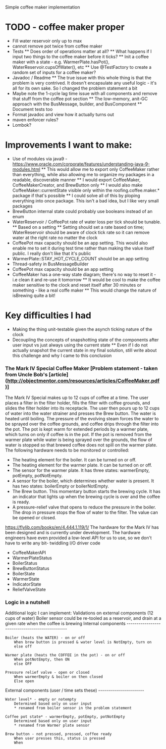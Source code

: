 Simple coffee maker implementation

# TODO - coffee maker proper
* Fill water reservoir only up to max
* cannot remove pot twice from coffee maker
* Tests
** Does order of operations matter at all?
** What happens if I input two things to the coffee maker before it ticks?
** Init a coffee maker with a state - e.g. WarmerPlate.hasPot(), WaterReservoir.cupsOfWater(), etc
** Use @TestFactory to create a random set of inputs for a coffee maker?
* Javadoc / Readme
** The true issue with  this whole thing is that the problem is very contrived. It doesn't encapsulate any useful logic - it's all for its own sake. So I changed the problem statement a bit
* Maybe note the 1-cycle lag time issue with all components and remove that stuff from the coffee pot section
** The low-memory, anit-GC approach with the BusMessage, builder, and BusComponent
** Document tests too
* Format javadoc and view how it actually turns out
* maven enforcer rules?
* Lombok?

# Improvements I want to make:
* Use of modules via java9 - https://www.oracle.com/corporate/features/understanding-java-9-modules.html
** This would allow me to export only CoffeeMaker rather than everything, while also allowing me to organize my packages in a readable, discoverable manner
** I would export CoffeeMaker, CoffeeMakerCreator, and BrewButton only
** I would also make CoffeeMaker::currentState visible only within the roofing.coffee.maker.* package if that's possible
** I could solve all of this by ploping everything into once package. This isn't a bad idea, but I like very small packages
* BrewButton internal state could probably use booleans instead of an enum
* WaterReservoir / CoffeePot rate of water loss per tick should be tunable.
** Based on a setting
** Setting should set a rate based on time; WaterReservoir should be aware of clock tick rate so it can remove water at the right rate no matter the clock
* CoffeePot max capacity should be an app setting. This would also enable me to set it during test time rather than making the value itself public. I really don't like that it's public
* WarmerPlate::STAY_HOT_CYCLE_COUNT should be an app setting
* Thread-safety in BusMessageBuilder
* CoffeePot max capacity should be an app setting
* CoffeeMaker has a one-way state diagram; there's no way to reset it - i.e clean it and re-use it tomorrow
** It would be cool to make the coffee maker sensitive to the clock and reset itself after 30 minutes or something - like a real coffe maker
** This would change the nature of isBrewing quite a bit!

# Key difficulties I had
* Making the thing unit-testable given the asynch ticking nature of the clock
* Decoupling the concepts of snapshotting state of the components after user input vs just always using the current state
** Even if I do not actually snapshot the current state in my final solution, still write about this challenge and why I came to this conclusion

### The Mark IV Special Coffee Maker [Problem statement - taken from Uncle Bob's [article] (http://objectmentor.com/resources/articles/CoffeeMaker.pdf)]


The Mark IV Special makes up to 12 cups of coffee at a time. The user places a filter in the filter holder, fills the filter with coffee grounds, and slides the filter holder into its receptacle. The user then pours up to 12 cups of water into the water strainer and presses the Brew button. The water is heated until boiling. The pressure of the evolving steam forces the water to be sprayed over the coffee grounds, and coffee drips through the filter into the pot. The pot is kept warm for extended periods by a warmer plate, which turns on only if coffee is in the pot. If the pot is removed from the warmer plate while water is being sprayed over the grounds, the flow of water is stopped so that brewed coffee does not spill on the warmer plate. The following hardware needs to be monitored or controlled:

* The heating element for the boiler. It can be turned on or off.
* The heating element for the warmer plate. It can be turned on or off.
* The sensor for the warmer plate. It has three states: warmerEmpty, potEmpty, potNotEmpty.
* A sensor for the boiler, which determines whether water is present. It has two states: boilerEmpty or boilerNotEmpty.
* The Brew button. This momentary button starts the brewing cycle. It has an indicator that lights up when the brewing cycle is over and the coffee is ready.
* A pressure-relief valve that opens to reduce the pressure in the boiler. The drop in pressure stops the flow of water to the filter. The value can be opened or closed.


https://flylib.com/books/en/4.444.1.119/1/
The hardware for the Mark IV has been designed and is currently under development. The hardware engineers have even provided a low-level API for us to use, so we don't have to write any bit- twiddling I/O driver code 
* CoffeeMakerAPI
* WarmerPlateStatus
* BoilerStatus
* BrewButtonStatus
* BoilerState
* WarmerState
* IndicatorState
* ReliefValveState
  
### Logic in a nutshell
Additional logic I can implement:
    Validations on external components (12 cups of water)
    Boiler sensor could be re-tooled as a reservoir, and drain at a given rate when the coffee is brewing
Internal components ------------------------------------------------

    Boiler (heats the WATER) - on or off
        When brew button is pressed & water level is NotEmpty, turn on
        else off
        
    Warmer plate (heats the COFFEE in the pot) - on or off
        When potNotEmpty, then ON
        else OFF

    Pressure relief valve - open or closed
        When warmerEmpty & boiler on then closed
        Else open

External components (user / time sets these) -----------------------

    Water level* - empty or notempty
        Determined based only on user input
        * renamed from boiler sensor in the problem statement
    
    Coffee pot state* - warmerEmpty, potEmpty, potNotEmpty
        Determined based only on user input
        * renamed from Warmer plate sensor
    
    Brew button - not pressed, pressed, coffee ready
        When user presses this, status is pressed
        When 
            